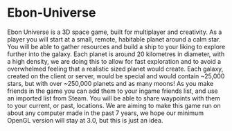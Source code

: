 # Ebon-Universe
Ebon Universe is a 3D space game, built for multiplayer and creativity. As a player you will start at a small, remote, habitable planet around a calm star. You will be able to gather resources and build a ship to your liking to explore further into the galaxy. Each planet is around 20 kilometres in diameter, with a high density, we are doing this to allow for fast exploration and to avoid a overwhelmed feeling that a realistic sized planet would create. Each galaxy, created on the client or server, would be special and would contain ~25,000 stars, but with over ~250,000 planets and as many moons!  As you make friends in the game you can add them to your ingame friends list, and use an imported list from Steam. You will be able to share waypoints with them to your current, or past, locations. We are aiming to make this game run on about any computer made in the past 7 years, we hope our minimum OpenGL version will stay at 3.0, but this is just an idea.
